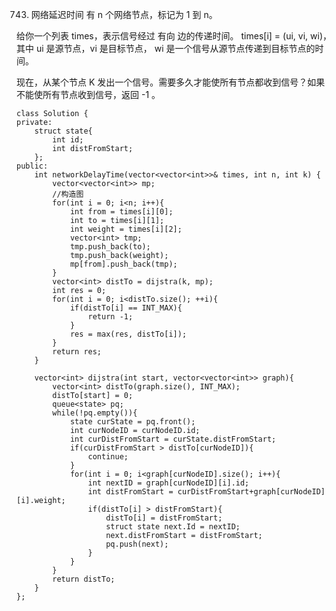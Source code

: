 743. 网络延迟时间
有 n 个网络节点，标记为 1 到 n。

给你一个列表 times，表示信号经过 有向 边的传递时间。 times[i] = (ui, vi, wi)，其中 ui 是源节点，vi 是目标节点， wi 是一个信号从源节点传递到目标节点的时间。

现在，从某个节点 K 发出一个信号。需要多久才能使所有节点都收到信号？如果不能使所有节点收到信号，返回 -1 。  



	class Solution {
	private:
	    struct state{
	        int id;
	        int distFromStart;
	    };
	public:
	    int networkDelayTime(vector<vector<int>>& times, int n, int k) {
	        vector<vector<int>> mp;
	        //构造图
	        for(int i = 0; i<n; i++){
	            int from = times[i][0];
	            int to = times[i][1];
	            int weight = times[i][2];
	            vector<int> tmp;
	            tmp.push_back(to);
	            tmp.push_back(weight);
	            mp[from].push_back(tmp);
	        }
	        vector<int> distTo = dijstra(k, mp);
	        int res = 0;
	        for(int i = 0; i<distTo.size(); ++i){
	            if(distTo[i] == INT_MAX){
	                return -1;
	            }
	            res = max(res, distTo[i]);
	        }
	        return res;
	    }
	
	    vector<int> dijstra(int start, vector<vector<int>> graph){
	        vector<int> distTo(graph.size(), INT_MAX);
	        distTo[start] = 0;
	        queue<state> pq;
	        while(!pq.empty()){
	            state curState = pq.front();
	            int curNodeID = curNodeID.id;
	            int curDistFromStart = curState.distFromStart;
	            if(curDistFromStart > distTo[curNodeID]){
	                continue;
	            }
	            for(int i = 0; i<graph[curNodeID].size(); i++){
	                int nextID = graph[curNodeID][i].id;
	                int distFromStart = curDistFromStart+graph[curNodeID][i].weight;
	                if(distTo[i] > distFromStart){
	                    distTo[i] = distFromStart;
	                    struct state next.Id = nextID;
	                    next.distFromStart = distFromStart;
	                    pq.push(next);
	                }
	            }
	        }
	        return distTo;
	    }
	};